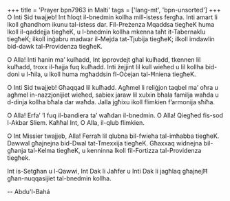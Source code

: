 +++
title = 'Prayer bpn7963 in Malti'
tags = ['lang-mt', 'bpn-unsorted']
+++
O Inti Sid twajjeb! Int ħloqt il-bnedmin kollha mill-istess fergħa. Inti amart li lkoll għandhom ikunu tal-istess dar. Fil-Preżenza Mqaddsa tiegħeK huma lkoll il-qaddejja tiegħeK, u l-bnedmin kollha mkenna taħt it-Tabernaklu tiegħeK; ilkoll inġabru madwar il-Mejda tat-Tjubija tiegħeK; ilkoll imdawlin bid-dawk tal-Providenza tiegħeK.

O Alla! Inti ħanin ma’ kulħadd, Int ipprovdejt għal kulħadd, tkennen lil kulħadd, troxx il-ħajja fuq kulħadd. Inti żejjint lil kull wieħed u lil kollha bid-doni u l-ħila, u lkoll huma mgħaddsin fl-Oċejan tal-Ħniena tiegħeK.

O Inti Sid twajjeb! Għaqqad lil kulħadd. Agħmel li reliġjon taqbel ma’ oħra u agħmel in-nazzjonijiet wieħed, sabiex  jaraw lil xulxin bħala familja waħda u d-dinja kollha bħala dar waħda. Jalla jgħixu ikoll flimkien f’armonija sħiħa.

O Alla! Erfa’ ’l fuq il-bandiera ta’ waħdan il-bnedmin.
O Alla! Qiegħed fis-sod l-Akbar Sliem.
Kaħħal Int, O Alla, il-qlub flimkien.

O Int Missier twajjeb, Alla! Ferraħ lil qlubna bil-fwieħa tal-imħabba tiegħeK. Dawwal  għajnejna bid-Dwal tat-Tmexxija tiegħeK. Għaxxaq widnejna bil-għanja tal-Kelma tiegħeK, u kenninna lkoll fil-Fortizza tal-Providenza tiegħek.

Int is-Setgħan u l-Qawwi, Int Dak li Jaħfer u Inti Dak li jagħlaq għajnejĦ għan-nuqqasijiet tal-bnedmin kollha.

-- Abdu'l-Bahá
